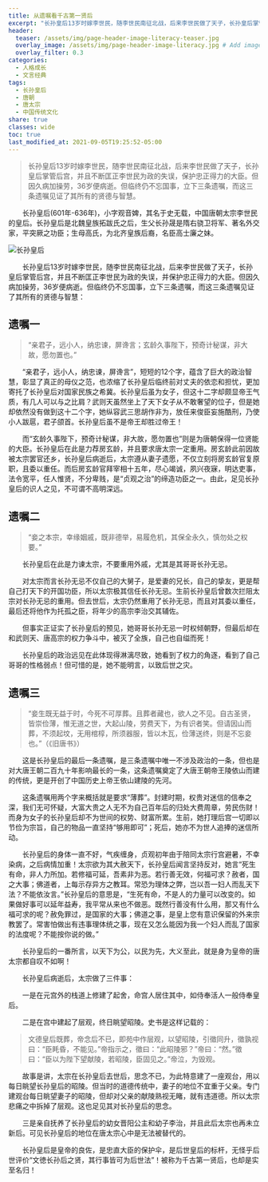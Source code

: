 ```yaml
---
title: 从遗嘱看千古第一贤后
excerpt: "长孙皇后13岁时嫁李世民，随李世民南征北战，后来李世民做了天子，长孙皇后掌管后宫，并且不断匡正李世民为政的失误，保护忠正得力的大臣。但因久病加操劳，36岁便病逝。但临终仍不忘国事，立下三条遗嘱，而这三条遗嘱见证了其所有的贤德与智慧。"
header:
  teaser: /assets/img/page-header-image-literacy-teaser.jpg
  overlay_image: /assets/img/page-header-image-literacy.jpg # Add image post (optional)
  overlay_filter: 0.3
categories:
  - 人格成长
  - 文言经典
tags: 
  - 长孙皇后
  - 唐朝
  - 唐太宗
  - 中国传统文化
share: true
classes: wide
toc: true
last_modified_at: 2021-09-05T19:25:52-05:00
---
```


>长孙皇后13岁时嫁李世民，随李世民南征北战，后来李世民做了天子，长孙皇后掌管后宫，并且不断匡正李世民为政的失误，保护忠正得力的大臣。但因久病加操劳，36岁便病逝。但临终仍不忘国事，立下三条遗嘱，而这三条遗嘱见证了其所有的贤德与智慧。

&emsp;&emsp;长孙皇后(601年-636年)，小字观音婢，其名于史无载，中国唐朝太宗李世民的皇后。长孙皇后是北魏皇族拓跋氏之后，生父长孙晟是隋右骁卫将军、著名外交家，平突厥之功臣；生母高氏，为北齐皇族后裔，名臣高士廉之妹。

<img src="https://cdn.jsdelivr.net/gh/kewtgh/PicSunflowers@main/img/20140423092734119.jpg" alt="长孙皇后"  />

&emsp;&emsp;长孙皇后13岁时嫁李世民，随李世民南征北战，后来李世民做了天子，长孙皇后掌管后宫，并且不断匡正李世民为政的失误，并保护忠正得力的大臣。但因久病加操劳，36岁便病逝。但临终仍不忘国事，立下三条遗嘱，而这三条遗嘱见证了其所有的贤德与智慧：

## 遗嘱一

> “亲君子，远小人，纳忠谏，屏谗言；玄龄久事陛下，预奇计秘谋，非大故，愿勿置也。”

&emsp;&emsp;“亲君子，远小人，纳忠谏，屏谗言”，短短的12个字，蕴含了巨大的政治智慧，彰显了真正的母仪之范，也浓缩了长孙皇后临终前对丈夫的依恋和担忧，更加寄托了长孙皇后对国家民族之希冀。长孙皇后虽为女子，但这十二字却颇显帝王气质，有几人可以与之比肩？武则天虽然坐上了天下女子从不敢奢望的位子，但是她却依然没有做到这十二个字，她纵容武三思胡作非为，放任来俊臣妄施酷刑，乃使小人跋扈，君子颌首。长孙皇后虽不是帝王却胜过帝王！

&emsp;&emsp;而“玄龄久事陛下，预奇计秘谋，非大故，愿勿置也”则是为唐朝保得一位贤能的大臣。长孙皇后在此是力荐房玄龄，并且要求唐太宗一定重用。房玄龄此前因故被太宗罢官还乡，长孙皇后病逝后，太宗遵从妻子遗愿，不仅立刻将房玄龄官复原职，且委以重任。而后房玄龄官拜宰相十五年，尽心竭诚，夙兴夜寐，明达吏事，法令宽平，任人惟贤，不分卑贱，是“贞观之治”的缔造功臣之一。由此，足见长孙皇后的识人之见，不可谓不高明深远。

## 遗嘱二

> “妾之本宗，幸缘姻戚，既非德举，易履危机，其保全永久，慎勿处之权要。”

&emsp;&emsp;长孙皇后在此是力谏太宗，不要重用外戚，尤其是其哥哥长孙无忌。

&emsp;&emsp;对太宗而言长孙无忌不仅自己的大舅子，是爱妻的兄长，自己的挚友，更是帮自己打天下的开国功臣，所以太宗极其信任长孙无忌。生前长孙皇后曾数次拦阻太宗对长孙无忌的重用。但去世后，太宗仍然重用了长孙无忌，而且对其委以重任，最后还将他作为托孤之臣，将年少的高宗李治交其辅佐。

&emsp;&emsp;但事实正证实了长孙皇后的预见，她哥哥长孙无忌一时权倾朝野，但最后却在和武则天、唐高宗的权力争斗中，被灭了全族，自己也自缢而死！

&emsp;&emsp;长孙皇后的政治远见在此体现得淋漓尽致，她看到了权力的角逐，看到了自己哥哥的性格弱点！但可惜的是，她不能明言，以致后世之灾。

## 遗嘱三

> “妾生既无益于时，今死不可厚葬。且葬者藏也，欲人之不见。自古圣贤，皆崇俭薄，惟无道之世，大起山陵，劳费天下，为有识者笑。但请因山而葬，不须起坟，无用棺椁，所须器服，皆以木瓦，俭薄送终，则是不忘妾也。”（《旧唐书》）

&emsp;&emsp;这是长孙皇后的最后一条遗嘱，是三条遗嘱中唯一不涉及政治的一条，但也是对大唐王朝二百九十年影响最长的一条，这条遗嘱奠定了大唐王朝帝王陵依山而建的传统，更是开创了中国历史上帝王依山建陵的先河。

&emsp;&emsp;这条遗嘱用两个字来概括就是要求“薄葬”。封建时期，权贵对迷信的信奉之深，我们无可怀疑，大富大贵之人无不为自己百年后的归处大费周章，劳民伤财！而身为女子的长孙皇后却不为世间的权势、财富所累。生前，她打理后宫一切即以节俭为宗旨，自己的物品一直坚持“够用即可”；死后，她亦不为世人追捧的迷信所动。

&emsp;&emsp;长孙皇后的身体一直不好，气疾缠身，贞观初年由于陪同太宗行宫避暑，不幸染病，之后病情加重！太宗欲为其大赦天下，长孙皇后闻言坚持反对，她言“死生有命，非人力所加。若修福可延，吾素非为恶。若行善无效，何福可求？赦者，国之大事；佛道者，上每示存异方之教耳。常恐为理体之弊，岂以吾一妇人而乱天下法？不能依汝言。”长孙皇后的意思是，“生死有命，不是人的力量可以改变的。如果做好事可以延年益寿，我平常从来也不做恶。既然行善没有什么用，那又有什么福可求的呢？赦免罪过，是国家的大事；佛道之事，是皇上您有意识保留的外来宗教罢了。常害怕做出有违事理体统之事，现在又怎么能因为我一个妇人而乱了国家的法度呢？不能按你说的做。”

&emsp;&emsp;长孙皇后的一番所言，以天下为公，以民为先，大义至此，就是身为皇帝的唐太宗都自叹不如啊！

&emsp;&emsp;长孙皇后病逝后，太宗做了三件事：

&emsp;&emsp;一是在元宫外的栈道上修建了起舍，命宫人居住其中，如侍奉活人一般侍奉皇后。

&emsp;&emsp;二是在宫中建起了层观，终日眺望昭陵。史书是这样记载的：

> 文德皇后既葬，帝念后不已，即苑中作层观，以望昭陵，引徵同升，徵孰视曰：“臣眊昏，不能见。”帝指示之，徵曰：“此昭陵邪？”帝曰：“然。”徵曰：“臣以为陛下望献陵，若昭陵，臣固见之。”帝泣，为毁观。

&emsp;&emsp;故事是讲，太宗在长孙皇后去世后，思念不已，为此特意建了一座观台，用以每日眺望长孙皇后的昭陵。但当时的道德传统中，妻子的地位不宜重于父亲。专门建观台每日眺望妻子的昭陵，但却对父亲的献陵熟视无睹，就有违道德。所以太宗悲痛之中拆掉了层观。这也足见其对长孙皇后的思念。

&emsp;&emsp;三是亲自抚养了长孙皇后的幼女晋阳公主和幼子李治，并且此后太宗也再未立新后。可见长孙皇后的地位在唐太宗心中是无法被替代的。

&emsp;&emsp;长孙皇后是皇帝的良佐，是忠直大臣的保护伞，是后世皇后的标杆，无怪乎后世评价“文徳长孙后之贤，其行事皆可为后世法”！被称为千古第一贤后，也却是实至名归！